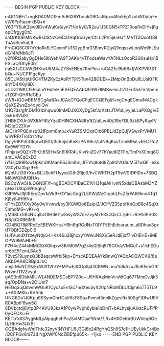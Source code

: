 -----BEGIN PGP PUBLIC KEY BLOCK-----

mQGNBF/f+ngBDADMDfFmAd6IX6YboukO9GaJ6gxx4Ro5Ep2zxbWDatqFevW8Pp1tuamkBQ+n
Y63FY9uK2ew9lDv4WuKs8/yn71No1/yC/R2uu1J30GN5xTPZ1RoaRvDiY+jFgopCfrgygOtC
saQrKt0EIMNKwRsDSNzCeiC31HqDrxGye/CfLL2Ph5jeaHJf1MVfT3QooQ8ilTuAsBcn5uL6
FrnCiQ8COI7oYdoRkfLYCoxmFU152ygBnr33BmvRDjyQ9nqsswLnqWo9hL9udG14/dNh6JTi
v2fORl2abyQgDHs6IbWeh/A9T3AKo4vTFodseWavYA5NLzOcoR3G0suHp1BESLaO/DhyE0bT
na5X1sCCkWZHKiwU5M4JZYBvENEq7RmPm+ruCA21cl9b68xfjWKPV61STbQu+NUCP1FgcKyy
85CUX6tllpUl6C4TMZKyEzAbRYTjK5Ttw42BG1/Ek+2MtpOnBpDu6LUsKtFKshYD4XKyl8iX
xCDz2WKCfE9luImYHutvHnEAEQEAAbQhRWZlIMSwemJ1ZGFrIDxlZmVpemJ1ZGFrQHR1dGEu
aW8+iQGwBBMBCgAaBAsJCAcCFQoCFgECGQEFgl/f+ngCngECmwMACgkQaXSZwsZo4qyciQv/
U1Q7ds/gfhDMf01zihqwu0ImMDJXOXyDg5kfJqXztsJTAfxLjvyjeLLaPXGgIvZ3xEb8VQS/
ZHBhZXUnlWXltAFiRzYzaI0HlNCXHA8Ifp1tZ/utLw40/j1BoFDL9zk8PyRayP/M2jpD2ZXw
AtCHrPPQEmsq02IFpvm8mpJkVuRZSMOxdOlb6PBL/dZpQJjVSwxPrVMU1wlWRFzT/oCrrNtw
Rgiy/RKPrlhGlqdwQ6Xf/3cRejsbKnKzPNA6olZutN9gKui/CrmM9aLvEEC7fo26y9WFTDYh
fPhjasy9QZlr76rOt8S8HvSn6RKR4UKivNnZGv77hYautRZTFo/TmPvX0mq8CamUVAEqCxD3
iYUsjQ98RowUpkmOKManFSJSmBmjJI7nYq9utd8Zp9I2VG8uM5l7wQF+e3uV30yDJt0qz9+5
iK/nUUt30+Xu+BLUSohFUyyxslGth2Rjo3/hvCWhTH2pT5wVSIDPlDn+7SBQM6jWQiMUBHAs
B9CqWwSHuQGNBF/f+ngBDADCP1BaCZ1VH31qsAlHvnN5xdsOBAsbM3YZqHsizUSq3W6SgEj7
i3IPWsJ3j0REryDpv1aVk9+OY1acGdg2LE0WjWzCtqphLFcZErWJl6hnc4Tq1Kj5y8JHRtNa
dTYsEB7XXy96y0wVvwwI/oy3KGWDp6Ea/pl2/JCifVZ3SpbfKnGpB6c4SqXr5nmdMG+vK/+q
yM6SLxGBcNUqlbzDIHtIi01jvSwyWS7nEZvyM7F33zQkCL7pFz+RiHNIFV0SN8/kCtXB6iMR
CD4BQ78jlPRoEzEBEWKHeJHI5nBgRGdNzTOIYT5EhEdoaraumLaBDhav3gxt17OBfCD2p0I9
HJfVundXfzzeyNdy64+Kz46u3BjhcxyYWwuNSXj/5eRJdEjdf7IvD1EHE+iMEOPW9MAiHL+9
F7H4cZ44kMMCSrXOkqxw3KrM0W7gZr4sGISnj579OOdzVMGuT+s1ikhEDusr6oE5FzmL8Ao5
72vzS19uynzQ3bBaqcsWfbi5kp+DYscAEQEAAYkBnwQYAQoACQWCX9/6eAKbDAAKCRBpdJnC
xmjirMvNC/9zEcW3f1Vh/Y+MPwE3CDpSjd3CKWNLmu1/dkAzuJRnKFebGRflWvm/TIVZvyut
gAS3n6DbkMlUWL4NDEMSCsBP7Z0c+iJ9HKAzMmVirsWCq677MmCvJjk5eq/OpDNs+v2OlUm7
HEGq3ujQitwmWGuK1OyczuEv1Sc7hdXeu3yX20pNRbMDbUCijm6oT75TL9++AXiMKb+RVfmk
UNG6Go1J0Kpu9SSymGhrfCaVKsT8Sa+PvmeI3nelkZqzvl9x50SgFtDIwUEVR0A8ptF6wy5C
8DVbctdj6VtpBP4AVU93kaAfP0ywPvph6yble1bDmT+bALhysjuAivzcRUFlfP0yQFOXuiFr
KETbTdt37iygMdLyAIpqghehPozSvIMCaaPtNnt/7jRv4H0Ge6dBUWVeq6OeU/HbHw3IJkBI
CQBAdgfwWnlThfe32nyVjNYHFU6J3Gj6b24RgYhQSh9S7c1HUEyUkkCr4Bx/QCFP6vKr973d
NgXWlf0NcZlBEfp665k=
=1jxo
-----END PGP PUBLIC KEY BLOCK-----
